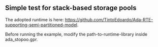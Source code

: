 Simple test for stack-based storage pools
------------------------------------------

The adopted runtime is here: 
 https://github.com/TintoEdoardo/Ada-RTE-supporting-semi-partitioned-model. 

Before running the example, modify the path-to-runtime-library inside ada_stopoo.gpr. 
